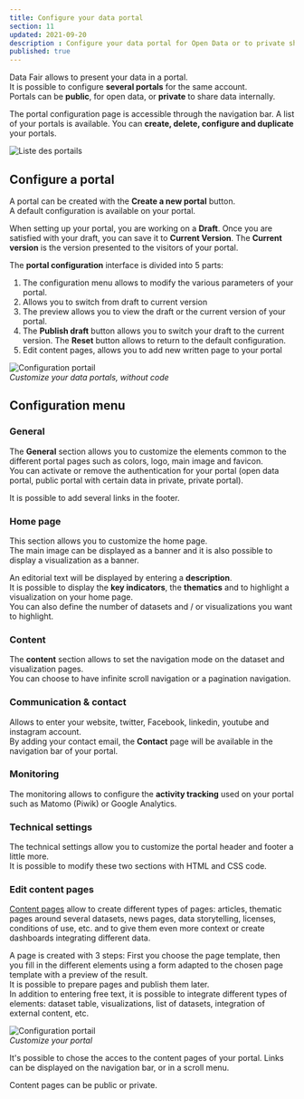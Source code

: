 ```yaml
---
title: Configure your data portal
section: 11
updated: 2021-09-20
description : Configure your data portal for Open Data or to private share.
published: true
---
```


Data Fair allows to present your data in a portal.  
It is possible to configure **several portals** for the same account.  
Portals can be **public**, for open data, or **private** to share data internally.  

The portal configuration page is accessible through the navigation bar. A list of your portals is available.
You can **create, delete, configure and duplicate** your portals.

![Liste des portails](./images/user-guide-backoffice/portal-list.jpg)

## Configure a portal

A portal can be created with the **Create a new portal** button.  
A default configuration is available on your portal.

When setting up your portal, you are working on a **Draft**. Once you are satisfied with your draft, you can save it to **Current Version**.
The **Current version** is the version presented to the visitors of your portal.

The **portal configuration** interface is divided into 5 parts:

1. The configuration menu allows to modify the various parameters of your portal.
2. Allows you to switch from draft to current version
3. The preview allows you to view the draft or the current version of your portal.
4. The **Publish draft** button allows you to switch your draft to the current version. The **Reset** button allows to return to the default configuration.
5. Edit content pages, allows you to add new written page to your portal

![Configuration portail](./images/user-guide-backoffice/portal-config.jpg)  
*Customize your data portals, without code*

## Configuration menu
### General

The **General** section allows you to customize the elements common to the different portal pages such as colors, logo, main image and favicon.  
You can activate or remove the authentication for your portal (open data portal, public portal with certain data in private, private portal).  

It is possible to add several links in the footer.

### Home page
This section allows you to customize the home page.  
The main image can be displayed as a banner and it is also possible to display a visualization as a banner.  

An editorial text will be displayed by entering a **description**.  
It is possible to display the **key indicators**, the **thematics** and to highlight a visualization on your home page.  
You can also define the number of datasets and / or visualizations you want to highlight.  

### Content
The **content** section allows to set the navigation mode on the dataset and visualization pages.  
You can choose to have infinite scroll navigation or a pagination navigation.

### Communication & contact
Allows to enter your website, twitter, Facebook, linkedin, youtube and instagram account.  
By adding your contact email, the **Contact** page will be available in the navigation bar of your portal.

### Monitoring
The monitoring allows to configure the **activity tracking** used on your portal such as Matomo (Piwik) or Google Analytics.

### Technical settings
The technical settings allow you to customize the portal header and footer a little more.  
It is possible to modify these two sections with HTML and CSS code.

### Edit content pages

[Content pages](./user-guide-backoffice/content) allow to create different types of pages: articles, thematic pages around several datasets, news pages, data storytelling, licenses, conditions of use, etc. and to give them even more context or create dashboards integrating different data.

A page is created with 3 steps: First you choose the page template, then you fill in the different elements using a form adapted to the chosen page template with a preview of the result.  
It is possible to prepare pages and publish them later.  
In addition to entering free text, it is possible to integrate different types of elements: dataset table, visualizations, list of datasets, integration of external content, etc.  

![Configuration portail](./images/user-guide-backoffice/portal-contenu.jpg)  
*Customize your portal*

It's possible to chose the acces to the content pages of your portal. Links can be displayed on the navigation bar, or in a scroll menu.  

Content pages can be public or private.
